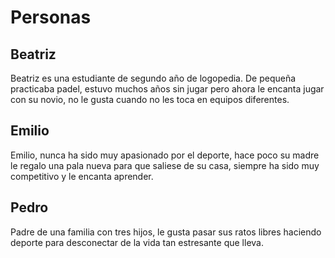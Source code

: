 # Personas

## Beatriz
Beatriz es una estudiante de segundo año de logopedia. De pequeña practicaba padel, estuvo muchos años sin jugar pero ahora 
le encanta jugar con su novio, no le gusta cuando no les toca en equipos diferentes.

## Emilio
Emilio, nunca ha sido muy apasionado por el deporte, hace poco su madre le regalo una pala nueva para que saliese de su casa, 
siempre ha sido muy competitivo y le encanta aprender.

## Pedro
Padre de una familia con tres hijos, le gusta pasar sus ratos libres haciendo deporte para desconectar de la vida tan 
estresante que lleva.
